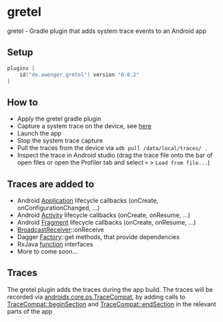 # gretel
gretel - Gradle plugin that adds system trace events to an Android app

## Setup
```kt
plugins {
    id("de.awenger.gretel") version "0.0.2"
}
```

## How to
- Apply the gretel gradle plugin
- Capture a system trace on the device, see [here](https://developer.android.com/topic/performance/tracing/on-device)
- Launch the app
- Stop the system trace capture
- Pull the traces from the device via `adb pull /data/local/traces/ .`
- Inspect the trace in Android studio (drag the trace file onto the bar of open files or open the Profiler tab and select `+` > `Load from file...`)

## Traces are added to

- Android [Application](https://developer.android.com/reference/android/app/Application) lifecycle callbacks (onCreate, onConfigurationChanged, ...)
- Android [Activity](https://developer.android.com/reference/android/app/Activity) lifecycle callbacks (onCreate, onResume, ...)
- Android [Fragment](https://developer.android.com/reference/androidx/fragment/app/Fragment) lifecycle callbacks (onCreate, onResume, ...)
- [BroadcastReceiver](https://developer.android.com/reference/android/content/BroadcastReceiver)::onReceive
- Dagger [Factory](https://github.com/google/dagger/blob/c40811e71012c0838b83c3dd6b921f42332f2831/java/dagger/internal/Factory.java)::get methods, that provide dependencies
- RxJava [function](https://github.com/ReactiveX/RxJava/tree/3.x/src/main/java/io/reactivex/rxjava3/functions) interfaces
- More to come soon...

## Traces
The gretel plugin adds the traces during the app build.
The traces will be recorded via [androidx.core.os.TraceCompat](https://developer.android.com/reference/androidx/core/os/TraceCompat), by adding calls to [TraceCompat::beginSection](https://developer.android.com/reference/androidx/core/os/TraceCompat#beginSection(java.lang.String)) and [TraceCompat::endSection](https://developer.android.com/reference/androidx/core/os/TraceCompat#endSection()) in the relevant parts of the app
